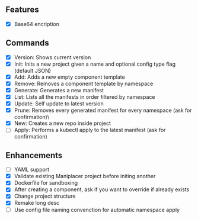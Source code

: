 
## Features

- [x] Base64 encription

## Commands

- [x] Version: Shows current version
- [x] Init: Inits a new project given a name and optional config type flag (default JSON)
- [x] Add: Adds a new empty component template
- [x] Remove: Removes a component template by namespace
- [x] Generate: Generates a new manifest
- [x] List: Lists all the manifests in order filtered by namespace
- [x] Update: Self update to latest version
- [x] Prune: Removes every generated manifest for every namespace (ask for confirmation)\
- [x] New: Creates a new repo inside project
- [ ] Apply: Performs a kubectl apply to the latest manifest (ask for confirmation)

## Enhancements

- [ ] YAML support
- [x] Validate existing Maniplacer project before initing another
- [x] Dockerfile for sandboxing
- [x] After creating a component, ask if you want to override if already exists
- [x] Change project structure
- [x] Remake long desc
- [ ] Use config file naming convenction for automatic namespace apply